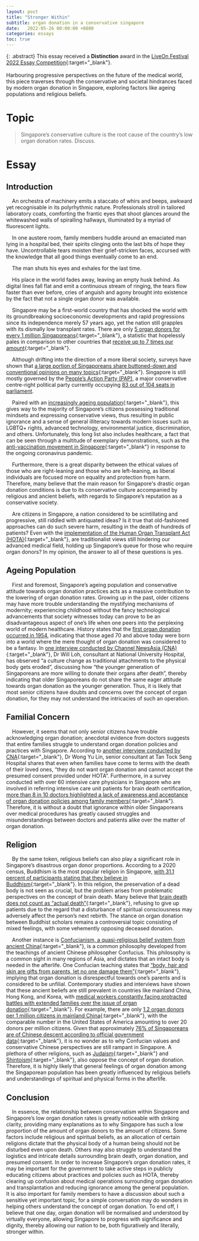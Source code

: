 ```yaml
---
layout: post
title: "Stronger Within"
subtitle: organ donation in a conservative singapore
date:   2022-05-26 00:00:00 +0800
categories: essays 
toc: true
---
```


{: .abstract}
This essay received a **Distinction** award in the [LiveOn Festival 2022 Essay Competition](https://www.liveon.gov.sg/festival2022-awards.html){:target="_blank"}. <br><br> Harbouring progressive perspectives on the future of the medical world, this piece traverses through the conservative and societal hindrances faced by modern organ donation in Singapore, exploring factors like ageing populations and religious beliefs.

# Topic
> Singapore’s conservative culture is the root cause of the country’s low organ donation rates. Discuss.

# Essay
## Introduction
&nbsp;&nbsp;&nbsp;&nbsp;An orchestra of machinery emits a staccato of whirs and beeps, awkward yet recognisable in its polyrhythmic nature. Professionals stroll in tailored laboratory coats, comforting the frantic eyes that shoot glances around the whitewashed walls of spiralling hallways, illuminated by a myriad of fluorescent lights. 

&nbsp;&nbsp;&nbsp;&nbsp;In one austere room, family members huddle around an emaciated man lying in a hospital bed, their spirits clinging onto the last bits of hope they have. Uncontrollable tears moisten their grief-stricken faces, accursed with the knowledge that all good things eventually come to an end.

&nbsp;&nbsp;&nbsp;&nbsp;The man shuts his eyes and exhales for the last time.

&nbsp;&nbsp;&nbsp;&nbsp;His place in the world fades away, leaving an empty husk behind. As digital lines fall flat and emit a continuous stream of ringing, the tears flow faster than ever before, cries of anguish and agony brought into existence by the fact that not a single organ donor was available.

&nbsp;&nbsp;&nbsp;&nbsp;Singapore may be a first-world country that has shocked the world with its groundbreaking socioeconomic developments and rapid progressions since its independence merely 57 years ago, yet the nation still grapples with its dismally low transplant rates. There are only [5 organ donors for every 1 million Singaporeans](https://www.irodat.org/?p=database&c=_S#data){:target="_blank"}, a statistic that hopelessly pales in comparison to other countries that [receive up to 7 times our amount](https://www.irodat.org/?p=database&c=US#data){:target="_blank"}.

&nbsp;&nbsp;&nbsp;&nbsp;Although drifting into the direction of a more liberal society, surveys have shown that [a large portion of Singaporeans share buttoned-down and conventional opinions on many topics](https://www.straitstimes.com/politics/singapore-society-still-largely-conservative-but-becoming-more-liberal-on-gay-rights-ips){:target="_blank"}. Singapore is still mostly governed by the [People’s Action Party (PAP)](https://en.wikipedia.org/wiki/People%27s_Action_Party), a major conservative centre-right political party currently occupying [83 out of 104 seats in parliament](https://en.wikipedia.org/wiki/Parliament_of_Singapore#Elected_Members). 

&nbsp;&nbsp;&nbsp;&nbsp;Paired with an [increasingly ageing population](https://www.population.gov.sg/our-population/population-trends/ageing-population/){:target="_blank"}, this gives way to the majority of Singapore’s citizens possessing traditional mindsets and expressing conservative views, thus resulting in public ignorance and a sense of general illiteracy towards modern issues such as LGBTQ+ rights, advanced technology, environmental justice, discrimination, and others. Unfortunately, this long list also includes healthcare, a fact that can be seen through a multitude of exemplary demonstrations, such as the [anti-vaccination movement in Singapore](https://www.channelnewsasia.com/commentary/covid-19-vaccine-hesitant-antivax-persuade-data-2306141){:target="_blank"} in response to the ongoing coronavirus pandemic. 

&nbsp;&nbsp;&nbsp;&nbsp;Furthermore, there is a great disparity between the ethical values of those who are right-leaning and those who are left-leaning, as liberal individuals are focused more on equality and protection from harm. Therefore, many believe that the main reason for Singapore's drastic organ donation conditions is due to its conservative culture accompanied by religious and ancient beliefs, with regards to Singapore’s reputation as a conservative society.

&nbsp;&nbsp;&nbsp;&nbsp;Are citizens in Singapore, a nation considered to be scintillating and progressive, still riddled with antiquated ideas? Is it true that old-fashioned approaches can do such severe harm, resulting in the death of hundreds of patients? Even with the [implementation of the Human Organ Transplant Act (HOTA)](https://www.moh.gov.sg/policies-and-legislation/human-organ-transplant-act){:target="_blank"}, are traditionalist views still hindering our advanced medical field, holding up Singapore’s queue for those who require organ donors? In my opinion, the answer to all of these questions is yes. 

## Ageing Population

&nbsp;&nbsp;&nbsp;&nbsp;First and foremost, Singapore’s ageing population and conservative attitude towards organ donation practices acts as a massive contribution to the lowering of organ donation rates. Growing up in the past, older citizens may have more trouble understanding the mystifying mechanisms of modernity; experiencing childhood without the fancy technological advancements that society witnesses today can prove to be an disadvantageous aspect of one’s life when one peers into the perplexing world of modern healthcare. History states that the [first organ donation occurred in 1954](https://transplantliving.org/living-donation/history/), indicating that those aged 70 and above today were born into a world where the mere thought of organ donation was considered to be a fantasy. In [one interview conducted by Channel NewsAsia (CNA)](https://www.channelnewsasia.com/singapore/human-organ-transplant-act-doctors-families-understanding-887136){:target="_blank"}, Dr Will Loh, consultant at National University Hospital, has observed “a culture change as traditional attachments to the physical body gets eroded”, discussing how “the younger generation of Singaporeans are more willing to donate their organs after death”, thereby indicating that older Singaporeans do not share the same eager attitude towards organ donation as the younger generation. Thus, it is likely that most senior citizens have doubts and concerns over the concept of organ donation, for they may not understand the intricacies of such an operation.

## Familial Concern

&nbsp;&nbsp;&nbsp;&nbsp;However, it seems that not only senior citizens have trouble acknowledging organ donation; anecdotal evidence from doctors suggests that entire families struggle to understand organ donation policies and practices with Singapore. According to [another interview conducted by CNA](https://www.channelnewsasia.com/singapore/human-organ-transplant-act-doctors-families-understanding-887136){:target="_blank"}, Dr Wong Yu Lin, senior consultant at Tan Tock Seng Hospital shares that even when families have come to terms with the death of their loved ones, “they do not want organ donation and cannot accept the presumed consent provided under HOTA”. Furthermore, in a survey conducted with over 60 intensive care physicians in Singapore who are involved in referring intensive care unit patients for brain death certification, [more than 8 in 10 doctors highlighted a lack of awareness and acceptance of organ donation policies among family members](https://www.channelnewsasia.com/commentary/death-organ-donation-how-to-deal-with-difficulty-hota-mtera-881746){:target="_blank"}. Therefore, it is without a doubt that ignorance within older Singaporeans over medical procedures has greatly caused struggles and misunderstandings between doctors and patients alike over the matter of organ donation.

## Religion

&nbsp;&nbsp;&nbsp;&nbsp;By the same token, religious beliefs can also play a significant role in Singapore’s disastrous organ donor proportions. According to a 2020 census, Buddhism is the most popular religion in Singapore, [with 31.1 percent of participants stating that they believe in Buddhism](https://www.singstat.gov.sg/-/media/files/visualising_data/infographics/c2020/c2020-religion.pdf){:target="_blank"}. In this religion, the preservation of a dead body is not seen as crucial, but the problem arises from problematic perspectives on the concept of brain death. Many believe that [brain death does not count as “actual death”](https://comparisonproject.wp.drake.edu/wp-content/uploads/sites/92/2017/01/Keown-brain-death-paper.pdf){:target="_blank"}, refusing to give up patients due to the regard that a disturbance of spiritual consciousness may adversely affect the person’s next rebirth. The stance on organ donation between Buddhist scholars remains a controversial topic consisting of mixed feelings, with some vehemently opposing deceased donation.

&nbsp;&nbsp;&nbsp;&nbsp;Another instance is [Confucianism, a quasi-religious belief system from ancient China](https://en.wikipedia.org/wiki/Confucianism){:target="_blank"}, is a common philosophy developed from the teachings of ancient Chinese philosopher Confucius. This philosophy is a common sight in many regions of Asia, and dictates that an intact body is needed in the afterlife. One Confucian teaching states that [“body, hair and skin are gifts from parents, let no one damage them”](https://www.academia.edu/2464605/Filial_piety_and_loyalty_Two_types_of_social_identification_in_Confucianism){:target="_blank"}, implying that organ donation is disrespectful towards one’s parents and is considered to be unfilial. Contemporary studies and interviews have shown that these ancient beliefs are still prevalent in countries like mainland China, Hong Kong, and Korea, with [medical workers constantly facing protracted battles with extended families over the issue of organ donation](https://www.downtoearth.org.in/news/confucian-beliefs-hindering-organ-donation-in-china-48183){:target="_blank"}. For example, there are only [1.2 organ donors per 1 million citizens in mainland China](https://www.irodat.org/?p=database&c=CN#data){:target="_blank"}, with the comparable number in the United States of America amounting to over 20 donors per million citizens. Given that approximately [76% of Singaporeans are of Chinese descent according to official government data](https://web.archive.org/web/20171107010632/http://www.singstat.gov.sg/docs/default-source/default-document-library/publications/publications_and_papers/population_and_population_structure/population2017.pdf){:target="_blank"}, it is no wonder as to why Confucian values and conservative Chinese perspectives are still rampant in Singapore. A plethora of other religions, such as [Judaism](https://en.wikipedia.org/wiki/Organ_donation_in_Jewish_law){:target="_blank"} and [Shintoism](https://link.springer.com/article/10.1007/s11019-015-9632-y){:target="_blank"}, also oppose the concept of organ donation. Therefore, it is highly likely that general feelings of organ donation among the Singaporean population has been greatly influenced by religious beliefs and understandings of spiritual and physical forms in the afterlife.

## Conclusion

&nbsp;&nbsp;&nbsp;&nbsp;In essence, the relationship between conservatism within Singapore and Singapore’s low organ donation rates is greatly noticeable with striking clarity, providing many explanations as to why Singapore has such a low proportion of the amount of organ donors to the amount of citizens. Some factors include religious and spiritual beliefs, as an allocation of certain religions dictate that the physical body of a human being should not be disturbed even upon death. Others may also struggle to understand the logistics and intricate details surrounding brain death, organ donation, and presumed consent. In order to increase Singapore’s organ donation rates, it may be important for the government to take active steps in publicly educating citizens about practices and policies such as HOTA, thereby clearing up confusion about medical operations surrounding organ donation and transplantation and reducing ignorance among the general population. It is also important for family members to have a discussion about such a sensitive yet important topic, for a simple conversation may do wonders in helping others understand the concept of organ donation. To end off, I believe that one day, organ donation will be normalised and understood by virtually everyone, allowing Singapore to progress with significance and dignity, thereby allowing our nation to be, both figuratively and literally, stronger within.


<!--
# Research & References
[Organ donation](https://en.wikipedia.org/wiki/Organ_donation) is a tricky subject, constantly under fire from heated discussions on the ethical treatment of human bodies, general confusion over whether [brain death](https://en.wikipedia.org/wiki/Brain_death) can be considered as an almost-equivalent counterpart to actual death, as well as the limitations caused by personal beliefs and innate feelings.

[Conversatism](https://en.wikipedia.org/wiki/Conservatism) much akin to organ donation, is yet another tricky subject (but let's be honest, what's not?). I take its definition to be a basic one: a political ideology or doctrine that highlights the value of traditional values, including religion and a general untoward pertaining to progressive values. For the sake of simplicity, let's throw in modern science as part of "progressive values", though I believe that majority of those who possess a disdainful attitude towards the practice of organ donation are simply misinformed. 

Taking the country of China as a exemplary case study, there appears to be a logical and [observable correlation between dismally low organ donation rates and traditionalist and antiquated values](https://pubmed.ncbi.nlm.nih.gov/25488562/). Some sources report that only [6,000 to 9,000 organ transplants](https://www.downtoearth.org.in/news/confucian-beliefs-hindering-organ-donation-in-china-48183) are performed in China annually (out of the 300,000 required), -->


